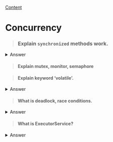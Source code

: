 [Content](../README.md)

# Concurrency

> ### Explain `synchronized` methods work.
<details>
<summary>Answer</summary>

The `synchronized` key-word in java world lets avoid simultaneously use of a resource by multiple threads. 

When multiple threads are trying to access a recourse (variable, block of code, method), they are going to stay to a line.
That means when first thread doing its job, another are patiently waiting for it has done its job. In another word
the first thread locks the resource it occupied. This process when threads try to access shared object, also known as
race condition.

</details>

>#### Explain mutex, monitor, semaphore

>#### Explain keyword ‘volatile’.
<details>
    <summary>Answer</summary>
    This keyword ensures that changes of a variable in a thread are immediately visible in the others threads.
</details>

>#### What is deadlock, race conditions.
<details>
<summary>Answer</summary>
</details>

> #### What is ExecutorService?
<details>
<summary>Answer</summary>

</details>
